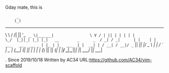 Gday mate, this is 

         _                                  
        (_)                                 
 __   __ _  _ __ ___  ______                
 \ \ / /| || '_ ` _ \|______|               
  \ V / | || | | | | |                      
   \_/  |_||_| |_| |_|   __        _      _ 
                   / _| / _|      | |    | |
  ___   ___  __ _ | |_ | |_  ___  | |  __| |
 / __| / __|/ _` ||  _||  _|/ _ \ | | / _` |
 \__ \| (__| (_| || |  | | | (_) || || (_| |
 |___/ \___|\__,_||_|  |_|  \___/ |_| \__,_|
                                            
                                            
.
Since 2019/10/18
Written by AC34 
URL:https://github.com/AC34/vim-scaffold


